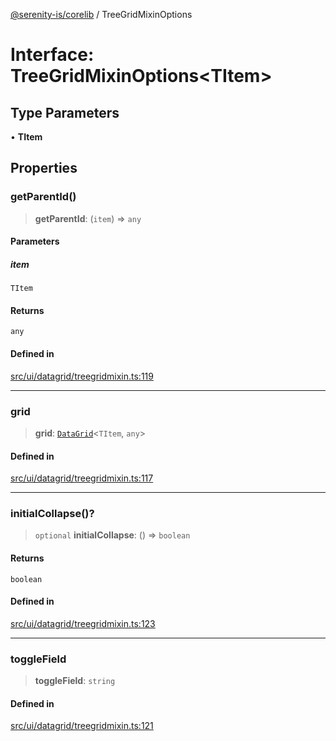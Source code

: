 [@serenity-is/corelib](../README.md) / TreeGridMixinOptions

# Interface: TreeGridMixinOptions\<TItem\>

## Type Parameters

• **TItem**

## Properties

### getParentId()

> **getParentId**: (`item`) => `any`

#### Parameters

##### item

`TItem`

#### Returns

`any`

#### Defined in

[src/ui/datagrid/treegridmixin.ts:119](https://github.com/serenity-is/serenity/blob/master/packages/corelib/src/ui/datagrid/treegridmixin.ts#L119)

***

### grid

> **grid**: [`DataGrid`](../classes/DataGrid.md)\<`TItem`, `any`\>

#### Defined in

[src/ui/datagrid/treegridmixin.ts:117](https://github.com/serenity-is/serenity/blob/master/packages/corelib/src/ui/datagrid/treegridmixin.ts#L117)

***

### initialCollapse()?

> `optional` **initialCollapse**: () => `boolean`

#### Returns

`boolean`

#### Defined in

[src/ui/datagrid/treegridmixin.ts:123](https://github.com/serenity-is/serenity/blob/master/packages/corelib/src/ui/datagrid/treegridmixin.ts#L123)

***

### toggleField

> **toggleField**: `string`

#### Defined in

[src/ui/datagrid/treegridmixin.ts:121](https://github.com/serenity-is/serenity/blob/master/packages/corelib/src/ui/datagrid/treegridmixin.ts#L121)
